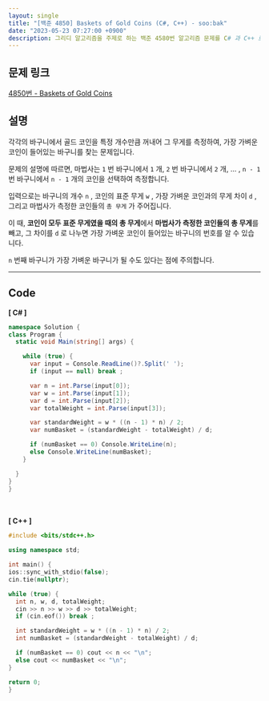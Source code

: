 ```yaml
---
layout: single
title: "[백준 4850] Baskets of Gold Coins (C#, C++) - soo:bak"
date: "2023-05-23 07:27:00 +0900"
description: 그리디 알고리즘을 주제로 하는 백준 4580번 알고리즘 문제를 C# 과 C++ 로 풀이 및 해설
---
```


## 문제 링크
  [4850번 - Baskets of Gold Coins](https://www.acmicpc.net/problem/4850)

## 설명
각각의 바구니에서 골드 코인을 특정 개수만큼 꺼내어 그 무게를 측정하여, 가장 가벼운 코인이 들어있는 바구니를 찾는 문제입니다. <br>

문제의 설명에 따르면, 마법사는 `1` 번 바구니에서 `1` 개, `2` 번 바구니에서 `2` 개, ... , `n - 1` 번 바구니에서 `n - 1` 개의 코인을 선택하여 측정합니다. <br>

입력으로는 바구니의 개수 `n` , 코인의 표준 무게 `w` , 가장 가벼운 코인과의 무게 차이 `d` , 그리고 마법사가 측정한 코인들의 `총 무게` 가 주어집니다. <br>

이 때, <b>코인이 모두 표준 무게였을 때의 총 무게</b>에서 <b>마법사가 측정한 코인들의 총 무게</b>를 빼고, 그 차이를 `d` 로 나누면 가장 가벼운 코인이 들어있는 바구니의 번호를 알 수 있습니다. <br>

`n` 번째 바구니가 가장 가벼운 바구니가 될 수도 있다는 점에 주의합니다. <br>

- - -

## Code
<b>[ C# ] </b>
<br>

  ```c#
namespace Solution {
  class Program {
    static void Main(string[] args) {

      while (true) {
        var input = Console.ReadLine()?.Split(' ');
        if (input == null) break ;

        var n = int.Parse(input[0]);
        var w = int.Parse(input[1]);
        var d = int.Parse(input[2]);
        var totalWeight = int.Parse(input[3]);

        var standardWeight = w * ((n - 1) * n) / 2;
        var numBasket = (standardWeight - totalWeight) / d;

        if (numBasket == 0) Console.WriteLine(n);
        else Console.WriteLine(numBasket);
      }

    }
  }
}
  ```
<br><br>
<b>[ C++ ] </b>
<br>

  ```c++
#include <bits/stdc++.h>

using namespace std;

int main() {
  ios::sync_with_stdio(false);
  cin.tie(nullptr);

  while (true) {
    int n, w, d, totalWeight;
    cin >> n >> w >> d >> totalWeight;
    if (cin.eof()) break ;

    int standardWeight = w * ((n - 1) * n) / 2;
    int numBasket = (standardWeight - totalWeight) / d;

    if (numBasket == 0) cout << n << "\n";
    else cout << numBasket << "\n";
  }

  return 0;
}
  ```
